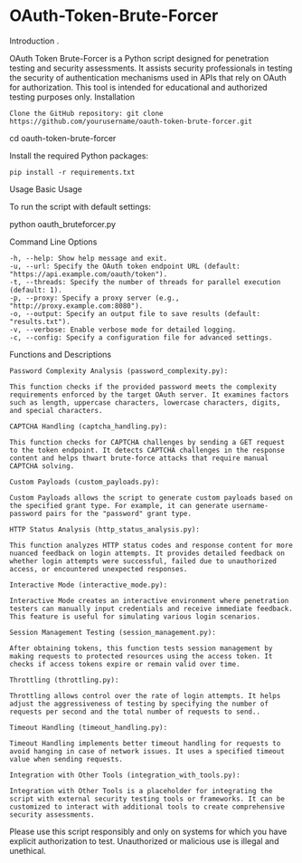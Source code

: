 
# OAuth-Token-Brute-Forcer
Introduction
.

OAuth Token Brute-Forcer is a Python script designed for penetration testing and security assessments. It assists security professionals in testing the security of authentication mechanisms used in APIs that rely on OAuth for authorization. This tool is intended for educational and authorized testing purposes only.
Installation

    Clone the GitHub repository: git clone https://github.com/yourusername/oauth-token-brute-forcer.git

cd oauth-token-brute-forcer

Install the required Python packages:

    pip install -r requirements.txt

Usage
Basic Usage

To run the script with default settings:

python oauth_bruteforcer.py

Command Line Options

    -h, --help: Show help message and exit.
    -u, --url: Specify the OAuth token endpoint URL (default: "https://api.example.com/oauth/token").
    -t, --threads: Specify the number of threads for parallel execution (default: 1).
    -p, --proxy: Specify a proxy server (e.g., "http://proxy.example.com:8080").
    -o, --output: Specify an output file to save results (default: "results.txt").
    -v, --verbose: Enable verbose mode for detailed logging.
    -c, --config: Specify a configuration file for advanced settings.

Functions and Descriptions

    Password Complexity Analysis (password_complexity.py):

    This function checks if the provided password meets the complexity requirements enforced by the target OAuth server. It examines factors such as length, uppercase characters, lowercase characters, digits, and special characters.

    CAPTCHA Handling (captcha_handling.py):

    This function checks for CAPTCHA challenges by sending a GET request to the token endpoint. It detects CAPTCHA challenges in the response content and helps thwart brute-force attacks that require manual CAPTCHA solving.

    Custom Payloads (custom_payloads.py):

    Custom Payloads allows the script to generate custom payloads based on the specified grant type. For example, it can generate username-password pairs for the "password" grant type.

    HTTP Status Analysis (http_status_analysis.py):

    This function analyzes HTTP status codes and response content for more nuanced feedback on login attempts. It provides detailed feedback on whether login attempts were successful, failed due to unauthorized access, or encountered unexpected responses.

    Interactive Mode (interactive_mode.py):

    Interactive Mode creates an interactive environment where penetration testers can manually input credentials and receive immediate feedback. This feature is useful for simulating various login scenarios.

    Session Management Testing (session_management.py):

    After obtaining tokens, this function tests session management by making requests to protected resources using the access token. It checks if access tokens expire or remain valid over time.

    Throttling (throttling.py):

    Throttling allows control over the rate of login attempts. It helps adjust the aggressiveness of testing by specifying the number of requests per second and the total number of requests to send..

    Timeout Handling (timeout_handling.py):

    Timeout Handling implements better timeout handling for requests to avoid hanging in case of network issues. It uses a specified timeout value when sending requests.

    Integration with Other Tools (integration_with_tools.py):

    Integration with Other Tools is a placeholder for integrating the script with external security testing tools or frameworks. It can be customized to interact with additional tools to create comprehensive security assessments.
Please use this script responsibly and only on systems for which you have explicit authorization to test. Unauthorized or malicious use is illegal and unethical.
